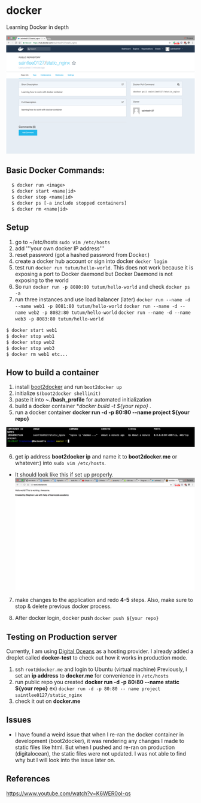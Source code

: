 # docker
Learning Docker in depth

![alt text](demo/docker_hub.png "Introduction")

## Basic Docker Commands:

```
  $ docker run <image>
  $ docker start <name|id>
  $ docker stop <name|id>
  $ docker ps [-a include stopped containers]
  $ docker rm <name|id>
```

## Setup

1. go to ~/etc/hosts ```sudo vim /etc/hosts```
2. add '''your own docker IP address'''
3. reset password (got a hashed password from Docker.)
4. create a docker hub account or sign into docker ```docker login```
5. test run ```docker run tutum/hello-world```. This does not work because it is exposing a port to
   Docker daemond but Docker Daemond is not exposing to the world
6. So run ```docker run -p 8080:80 tutum/hello-world``` and check ```docker ps -a```
7. run three instances and use load balancer (later)
`docker run --name -d --name web1 -p 8081:80 tutum/hello-world`
`docker run --name -d --name web2 -p 8082:80 tutum/hello-world`
`docker run --name -d --name web3 -p 8083:80 tutum/hello-world`
```
$ docker start web1
$ docker stop web1
$ docker stop web2
$ docker stop web3
$ docker rm web1 etc...
```

## How to build a container
1. install [boot2docker](http://boot2docker.io/) and run ```boot2docker up```
2. initialize ```$(boot2docker shellinit)```
3. paste it into **~./bash_profile** for automated initialization
4. build a docker container **docker build -t ${your repo} .*
5. run a docker container **docker run -d -p 80:80 --name project ${your repo}**

![alt text](demo/running_container.png "running container")

6. get ip address **boot2docker ip** and name it to **boot2docker.me** or whatever:) into
`sudo vim /etc/hosts`.
* It should look like this if set up properly.
![alt text](demo/boot2docker.png "boot2docker")

7. make changes to the application and redo **4-5** steps. Also, make sure to stop & delete previous docker process.

8. After docker login, docker push `docker push ${your repo}`

## Testing on Production server
Currently, I am using [Digital Oceans](https://www.digitalocean.com/) as a hosting provider.
I already added a droplet called **docker-test** to check out how it works in production mode.

1. ssh `root@docker.me` and login to Ubuntu (virtual machine)
Previously, I set an **ip address** to **docker.me** for convenience in `/etc/hosts`
2. run public repo you created **docker run -d -p 80:80 --name static ${your repo}** ex) `docker run -d -p 80:80 --
name project saintlee0127/static_nginx`
3. check it out on **docker.me**


## Issues
* I have found a weird issue that when I re-ran the docker container in development (boot2docker), it was rendering any changes I made to static files like html. But when I pushed and re-ran on production (digitalocean), the static files were not updated. I was not able to find why but I will look into the issue later on.

## References
https://www.youtube.com/watch?v=K6WER0oI-qs
